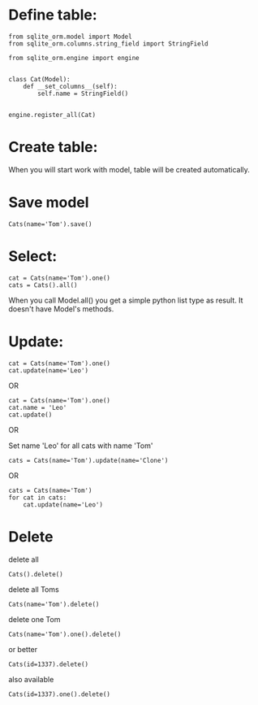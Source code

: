 # Define table:
```
from sqlite_orm.model import Model
from sqlite_orm.columns.string_field import StringField

from sqlite_orm.engine import engine


class Cat(Model):
    def __set_columns__(self):
        self.name = StringField()


engine.register_all(Cat)
```

# Create table:

When you will start work with model, table will be created automatically.


# Save model
`Cats(name='Tom').save()`

# Select:

```
cat = Cats(name='Tom').one()
cats = Cats().all()
```

When you call Model.all() you get a simple python list type as result. It doesn't have Model's methods.


# Update:
```
cat = Cats(name='Tom').one()
cat.update(name='Leo')
```
OR
```
cat = Cats(name='Tom').one()
cat.name = 'Leo'
cat.update()
```
OR

Set name 'Leo' for all cats with name 'Tom'
```
cats = Cats(name='Tom').update(name='Clone')
```
OR
```
cats = Cats(name='Tom')
for cat in cats:
    cat.update(name='Leo')
```

# Delete

delete all
```
Cats().delete()
```
delete all Toms
```
Cats(name='Tom').delete()
```
delete one Tom
```
Cats(name='Tom').one().delete()
```
or better
```
Cats(id=1337).delete()
```
also available
```
Cats(id=1337).one().delete()
```

